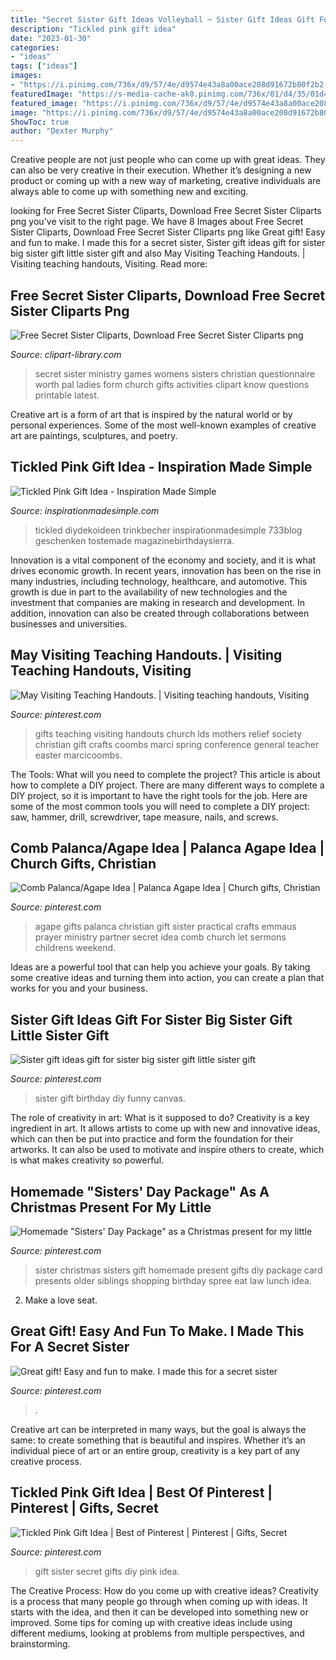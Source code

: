 ```yaml
---
title: "Secret Sister Gift Ideas Volleyball ~ Sister Gift Ideas Gift For Sister Big Sister Gift Little Sister Gift"
description: "Tickled pink gift idea"
date: "2023-01-30"
categories:
- "ideas"
tags: ["ideas"]
images:
- "https://i.pinimg.com/736x/d9/57/4e/d9574e43a8a00ace208d91672b80f2b2--funny-sister-sister-sister.jpg"
featuredImage: "https://s-media-cache-ak0.pinimg.com/736x/01/d4/35/01d43566acbf544884768d2cf2bf82e8.jpg"
featured_image: "https://i.pinimg.com/736x/d9/57/4e/d9574e43a8a00ace208d91672b80f2b2--funny-sister-sister-sister.jpg"
image: "https://i.pinimg.com/736x/d9/57/4e/d9574e43a8a00ace208d91672b80f2b2--funny-sister-sister-sister.jpg"
ShowToc: true
author: "Dexter Murphy"
---
```



Creative people are not just people who can come up with great ideas. They can also be very creative in their execution. Whether it’s designing a new product or coming up with a new way of marketing, creative individuals are always able to come up with something new and exciting.

	

		
looking for Free Secret Sister Cliparts, Download Free Secret Sister Cliparts png you've visit to the right page. We have 8 Images about Free Secret Sister Cliparts, Download Free Secret Sister Cliparts png like Great gift! Easy and fun to make. I made this for a secret sister, Sister gift ideas gift for sister big sister gift little sister gift and also May Visiting Teaching Handouts. | Visiting teaching handouts, Visiting. Read more:
		
    
## Free Secret Sister Cliparts, Download Free Secret Sister Cliparts Png

<img loading=lazy src="http://clipart-library.com/img1/730266.jpg" onerror="this.onerror=null;this.src='https://tse1.mm.bing.net/th?id=OIP.JiMTV_2R52ozuZi8sswd6wHaJt&amp;pid=15.1';" alt="Free Secret Sister Cliparts, Download Free Secret Sister Cliparts png">

_Source: clipart-library.com_

>secret sister ministry games womens sisters christian questionnaire worth pal ladies form church gifts activities clipart know questions printable latest. 

	

Creative art is a form of art that is inspired by the natural world or by personal experiences. Some of the most well-known examples of creative art are paintings, sculptures, and poetry.

    
## Tickled Pink Gift Idea - Inspiration Made Simple

<img loading=lazy src="https://www.inspirationmadesimple.com/wp-content/uploads/2015/04/tickled-pink-gift-idea.jpg" onerror="this.onerror=null;this.src='https://tse4.mm.bing.net/th?id=OIP.NcYEY2nL6VKeP7jMV0SXQgHaLG&amp;pid=15.1';" alt="Tickled Pink Gift Idea - Inspiration Made Simple">

_Source: inspirationmadesimple.com_

>tickled diydekoideen trinkbecher inspirationmadesimple 733blog geschenken tostemade magazinebirthdaysierra. 

	

Innovation is a vital component of the economy and society, and it is what drives economic growth. In recent years, innovation has been on the rise in many industries, including technology, healthcare, and automotive. This growth is due in part to the availability of new technologies and the investment that companies are making in research and development. In addition, innovation can also be created through collaborations between businesses and universities.

    
## May Visiting Teaching Handouts. | Visiting Teaching Handouts, Visiting

<img loading=lazy src="https://i.pinimg.com/736x/01/ff/dd/01ffdd5a99509bbfb263f53b9d25f130--small-gifts-mothers-day-favor-gifts.jpg" onerror="this.onerror=null;this.src='https://tse2.mm.bing.net/th?id=OIP.UEbN5kx0ZIfRO2It99nEmwHaJ3&amp;pid=15.1';" alt="May Visiting Teaching Handouts. | Visiting teaching handouts, Visiting">

_Source: pinterest.com_

>gifts teaching visiting handouts church lds mothers relief society christian gift crafts coombs marci spring conference general teacher easter marcicoombs. 

	

The Tools: What will you need to complete the project?
This article is about how to complete a DIY project. There are many different ways to complete a DIY project, so it is important to have the right tools for the job. Here are some of the most common tools you will need to complete a DIY project: saw, hammer, drill, screwdriver, tape measure, nails, and screws.

    
## Comb Palanca/Agape Idea | Palanca Agape Idea | Church Gifts, Christian

<img loading=lazy src="https://i.pinimg.com/originals/6a/33/3d/6a333d2a23d84c642ea36b5e87aebfa8.jpg" onerror="this.onerror=null;this.src='https://tse3.mm.bing.net/th?id=OIP.JUZeEQEm5zFi2lkGSxcSfgHaJ3&amp;pid=15.1';" alt="Comb Palanca/Agape Idea | Palanca Agape Idea | Church gifts, Christian">

_Source: pinterest.com_

>agape gifts palanca christian gift sister practical crafts emmaus prayer ministry partner secret idea comb church let sermons childrens weekend. 

	

Ideas are a powerful tool that can help you achieve your goals. By taking some creative ideas and turning them into action, you can create a plan that works for you and your business.

    
## Sister Gift Ideas Gift For Sister Big Sister Gift Little Sister Gift

<img loading=lazy src="https://i.pinimg.com/736x/d9/57/4e/d9574e43a8a00ace208d91672b80f2b2--funny-sister-sister-sister.jpg" onerror="this.onerror=null;this.src='https://tse3.mm.bing.net/th?id=OIP.OtWqeDoV06VCaFnmyACedgHaJ4&amp;pid=15.1';" alt="Sister gift ideas gift for sister big sister gift little sister gift">

_Source: pinterest.com_

>sister gift birthday diy funny canvas. 

	

The role of creativity in art: What is it supposed to do?
Creativity is a key ingredient in art. It allows artists to come up with new and innovative ideas, which can then be put into practice and form the foundation for their artworks. It can also be used to motivate and inspire others to create, which is what makes creativity so powerful.

    
## Homemade &quot;Sisters&#039; Day Package&quot; As A Christmas Present For My Little

<img loading=lazy src="https://s-media-cache-ak0.pinimg.com/736x/01/d4/35/01d43566acbf544884768d2cf2bf82e8.jpg" onerror="this.onerror=null;this.src='https://tse2.mm.bing.net/th?id=OIP.lZxWHOhafYqB1vXZqM0-yQHaJ4&amp;pid=15.1';" alt="Homemade &quot;Sisters&#039; Day Package&quot; as a Christmas present for my little">

_Source: pinterest.com_

>sister christmas sisters gift homemade present gifts diy package card presents older siblings shopping birthday spree eat law lunch idea. 

	

2. Make a love seat.

    
## Great Gift! Easy And Fun To Make. I Made This For A Secret Sister

<img loading=lazy src="https://i.pinimg.com/originals/57/4f/49/574f49edd597e371694fa31bb8941867.jpg" onerror="this.onerror=null;this.src='https://tse4.mm.bing.net/th?id=OIP.Tc9IJO2X6Rx1KEArfWnnUAHaLG&amp;pid=15.1';" alt="Great gift! Easy and fun to make. I made this for a secret sister">

_Source: pinterest.com_

>. 

	

Creative art can be interpreted in many ways, but the goal is always the same: to create something that is beautiful and inspires. Whether it’s an individual piece of art or an entire group, creativity is a key part of any creative process.

    
## Tickled Pink Gift Idea | Best Of Pinterest | Pinterest | Gifts, Secret

<img loading=lazy src="https://i.pinimg.com/736x/35/c6/04/35c6046369cbe9529e3fb8cc57449742--diy-gift-ideas-for-girls-m-ms-gift-ideas.jpg?b=t" onerror="this.onerror=null;this.src='https://tse4.mm.bing.net/th?id=OIP.tHayMSX43I6AbexQFClf-wHaLG&amp;pid=15.1';" alt="Tickled Pink Gift Idea | Best of Pinterest | Pinterest | Gifts, Secret">

_Source: pinterest.com_

>gift sister secret gifts diy pink idea. 

	

The Creative Process: How do you come up with creative ideas?
Creativity is a process that many people go through when coming up with ideas. It starts with the idea, and then it can be developed into something new or improved. Some tips for coming up with creative ideas include using different mediums, looking at problems from multiple perspectives, and brainstorming.

